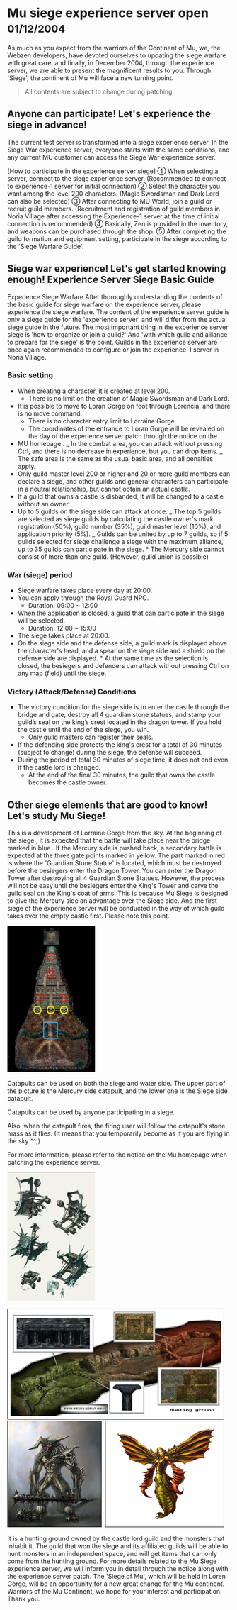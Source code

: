 # Mu siege experience server open <small>01/12/2004</small>

As much as you expect from the warriors of the Continent of Mu, we, the Webzen developers, have devoted ourselves to updating the siege warfare with great care, and finally, in December 2004, through the experience server, we are able to present the magnificent results to you. Through 'Siege', the continent of Mu will face a new turning point.

> All contents are subject to change during patching

## Anyone can participate! Let's experience the siege in advance!

The current test server is transformed into a siege experience server. In the Siege War experience server, everyone starts with the same conditions, and any current MU customer can access the Siege War experience server.

[How to participate in the experience server siege]
① When selecting a server, connect to the siege experience server. (Recommended to connect to experience-1 server for initial connection)
② Select the character you want among the level 200 characters. (Magic Swordsman and Dark Lord can also be selected)
③ After connecting to MU World, join a guild or recruit guild members.
(Recruitment and registration of guild members in Noria Village after accessing the Experience-1 server at the time of initial connection is recommended)
④ Basically, Zen is provided in the inventory, and weapons can be purchased through the shop.
⑤ After completing the guild formation and equipment setting, participate in the siege according to the 'Siege Warfare Guide'.

## Siege war experience! Let's get started knowing enough! Experience Server Siege Basic Guide

Experience Siege Warfare After thoroughly understanding the contents of the basic guide for siege warfare on the experience server, please experience the siege warfare.
The content of the experience server guide is only a siege guide for the 'experience server' and will differ from the actual siege guide in the future.
The most important thing in the experience server siege is 'how to organize or join a guild?'
And 'with which guild and alliance to prepare for the siege' is the point.
Guilds in the experience server are once again recommended to configure or join the experience-1 server in Noria Village.

### Basic setting

- When creating a character, it is created at level 200.
  - There is no limit on the creation of Magic Swordsman and Dark Lord.
- It is possible to move to Loran Gorge on foot through Lorencia, and there is no move command.
  - There is no character entry limit to Lorraine Gorge.
  - The coordinates of the entrance to Loran Gorge will be revealed on the day of the experience server patch through the notice on the
- MU homepage . _ In the combat area, you can attack without pressing Ctrl, and there is no decrease in experience, but you can drop items. _ The safe area is the same as the usual basic area, and all penalties apply.
- Only guild master level 200 or higher and 20 or more guild members can declare a siege, and other guilds and general characters can participate in a neutral relationship, but cannot obtain an actual castle.
- If a guild that owns a castle is disbanded, it will be changed to a castle without an owner.
- Up to 5 guilds on the siege side can attack at once. _ The top 5 guilds are selected as siege guilds by calculating the castle owner's mark registration (50%), guild number (35%), guild master level (10%), and application priority (5%). _ Guilds can be united by up to 7 guilds, so if 5 guilds selected for siege challenge a siege with the maximum alliance, up to 35 guilds can participate in the siege. \* The Mercury side cannot consist of more than one guild. (However, guild union is possible)

### War (siege) period

- Siege warfare takes place every day at 20:00.
- You can apply through the Royal Guard NPC.
  - Duration: 09:00 ~ 12:00
- When the application is closed, a guild that can participate in the siege will be selected.
  - Duration: 12:00 ~ 15:00
- The siege takes place at 20:00.
- On the siege side and the defense side, a guild mark is displayed above the character's head, and a spear on the siege side and a shield on the defense side are displayed. \* At the same time as the selection is closed, the besiegers and defenders can attack without pressing Ctrl on any map (field) until the siege.

### Victory (Attack/Defense) Conditions

- The victory condition for the siege side is to enter the castle through the bridge and gate, destroy all 4 guardian stone statues, and stamp your guild’s seal on the king’s crest located in the dragon tower. If you hold the castle until the end of the siege, you win.
  - Only guild masters can register their seals.
- If the defending side protects the king's crest for a total of 30 minutes (subject to change) during the siege, the defense will succeed.
- During the period of total 30 minutes of siege time, it does not end even if the castle lord is changed.
  - At the end of the final 30 minutes, the guild that owns the castle becomes the castle owner.

## Other siege elements that are good to know! Let's study Mu Siege!

This is a development of Lorraine Gorge from the sky. At the beginning of the siege , it is expected that the battle will take place near the bridge marked in blue . If the Mercury side is pushed back, a secondary battle is expected at the three gate points marked in yellow. The part marked in red is where the 'Guardian Stone Statue' is located, which must be destroyed before the besiegers enter the Dragon Tower. You can enter the Dragon Tower after destroying all 4 Guardian Stone Statues. However, the process will not be easy until the besiegers enter the King's Tower and carve the guild seal on the King's coat of arms. This is because Mu Siege is designed to give the Mercury side an advantage over the Siege side. And the first siege of the experience server will be conducted in the way of which guild takes over the empty castle first. Please note this point.

![](./img/shot20_a.jpg)

Catapults can be used on both the siege and water side. The upper part of the picture is the Mercury side catapult, and the lower one is the Siege side catapult.

Catapults can be used by anyone participating in a siege.

Also, when the catapult fires, the firing user will follow the catapult's stone mass as it flies. (It means that you temporarily become as if you are flying in the sky ^^;)

For more information, please refer to the notice on the Mu homepage when patching the experience server.

![](./img/shot20_b.jpg)

![](./img/shot20_c.gif)
![](./img/shot20_d.gif)

It is a hunting ground owned by the castle lord guild and the monsters that inhabit it. The guild that won the siege and its affiliated guilds will be able to hunt monsters in an independent space, and will get items that can only come from the hunting ground. For more details related to the Mu Siege experience server, we will inform you in detail through the notice along with the experience server patch. The 'Siege of Mu', which will be held in Loren Gorge, will be an opportunity for a new great change for the Mu continent. Warriors of the Mu Continent, we hope for your interest and participation. Thank you.
